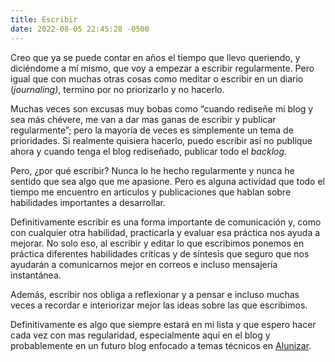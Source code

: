 ```yaml
---
title: Escribir
date: 2022-08-05 22:45:28 -0500
---
```


Creo que ya se puede contar en años el tiempo que llevo queriendo, y diciéndome a mí mismo, que voy a empezar a escribir regularmente. Pero igual que con muchas otras cosas como meditar o escribir en un diario (*journaling)*, termino por no priorizarlo y no hacerlo.

Muchas veces son excusas muy bobas como “cuando rediseñe mi blog y sea más chévere, me van a dar mas ganas de escribir y publicar regularmente”; pero la mayoría de veces es simplemente un tema de prioridades. Si realmente quisiera hacerlo, puedo escribir así no publique ahora y cuando tenga el blog rediseñado, publicar todo el *backlog*.

Pero, ¿por qué escribir? Nunca lo he hecho regularmente y nunca he sentido que sea algo que me apasione. Pero es alguna actividad que todo el tiempo me encuentro en artículos y publicaciones que hablan sobre habilidades importantes a desarrollar.

Definitivamente escribir es una forma importante de comunicación y, como con cualquier otra habilidad, practicarla y evaluar esa práctica nos ayuda a mejorar. No solo eso, al escribir y editar lo que escribimos ponemos en práctica diferentes habilidades críticas y de síntesis que seguro que nos ayudarán a comunicarnos mejor en correos e incluso mensajería instantánea.

Además, escribir nos obliga a reflexionar y a pensar e incluso muchas veces a recordar e interiorizar mejor las ideas sobre las que escribimos.

Definitivamente es algo que siempre estará en mi lista y que espero hacer cada vez con mas regularidad, especialmente aquí en el blog y probablemente en un futuro blog enfocado a temas técnicos en [Alunizar](https://www.alunizar.co).